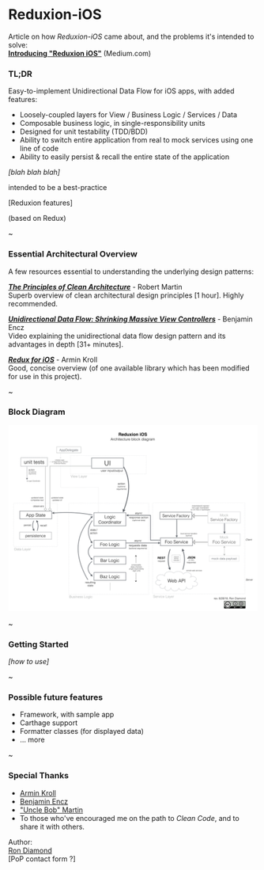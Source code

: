 
# Reduxion-iOS

Article on how *Reduxion-iOS* came about, and the problems it's intended to solve:  
[**Introducing "Reduxion iOS"**](https://medium.com/p/6e1cdf5d7570/)  (Medium.com)

### TL;DR
Easy-to-implement Unidirectional Data Flow for iOS apps, with added features:  
- Loosely-coupled layers for View / Business Logic / Services / Data
- Composable business logic, in single-responsibility units
- Designed for unit testability (TDD/BDD)
- Ability to switch entire application from real to mock services using one line of code
- Ability to easily persist & recall the entire state of the application

*[blah blah blah]*


intended to be a best-practice


[Reduxion features]


(based on Redux)



~

### Essential Architectural Overview  
A few resources essential to understanding the underlying design patterns:

[***The Principles of Clean Architecture***](https://www.youtube.com/watch?v=o_TH-Y78tt4&t=10m45s) - Robert Martin  
Superb overview of clean architectural design principles [1 hour].  Highly recommended.

[***Unidirectional Data Flow: Shrinking Massive View Controllers***](https://realm.io/news/benji-encz-unidirectional-data-flow-swift/) - Benjamin Encz  
Video explaining the unidirectional data flow design pattern and its advantages in depth [31+ minutes].

[***Redux for iOS***](http://blog.jtribe.com.au/redux-for-ios/) - Armin Kroll  
Good, concise overview (of one available library which has been modified for use in this project).


~

### Block Diagram
![](./_Documentation/reduxion-ios-architecture-block-diagram.png)

~

### Getting Started
*[how to use]*

~

### Possible future features
- Framework, with sample app
- Carthage support
- Formatter classes (for displayed data)
- ... more

~
### Special Thanks
- [Armin Kroll](https://twitter.com/persival)
- [Benjamin Encz](https://twitter.com/benjaminencz)
- ["Uncle Bob" Martin](https://twitter.com/unclebobmartin)
- To those who've encouraged me on the path to *Clean Code*, and to share it with others.


Author:  
[Ron Diamond](https://twitter.com/ron_diamond)  
[PoP contact form ?]
